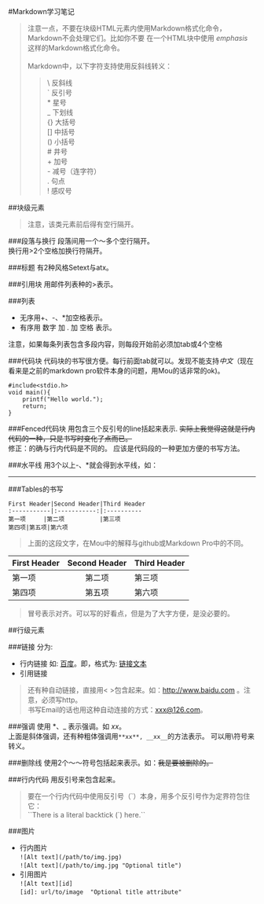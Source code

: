 #Markdown学习笔记


>注意一点，不要在块级HTML元素内使用Markdown格式化命令，Markdown不会处理它们。比如你不要
在一个HTML块中使用 *emphasis* 这样的Markdown格式化命令。  
><br>
>Markdown中，以下字符支持使用反斜线转义：  
>>\   反斜线  
`   反引号  
\*   星号  
_   下划线  
{}  大括号  
[]  中括号  
()  小括号  
\#   井号    
\+   加号    
\-   减号（连字符）  
\.   句点  
\!   感叹号

##块级元素
>注意，该类元素前后得有空行隔开。

###段落与换行
段落间用一个～多个空行隔开。  
换行用>2个空格加换行符隔开。


###标题
有2种风格Setext与atx。

###引用块
用邮件列表种的>表示。

###列表
+ 无序用+、-、*加空格表示。
+ 有序用 数字 加 . 加 空格 表示。
	
注意，如果每条列表包含多段内容，则每段开始前必须加tab或4个空格

###代码块
代码块的书写很方便。每行前面tab就可以。发现不能支持*中文*（现在看来是之前的markdown pro软件本身的问题，用Mou的话非常的ok)。

	#include<stdio.h>
	void main(){
		printf("Hello world.");
		return;
	}
	
###Fenced代码块
用包含三个反引号的line括起来表示. ~~实际上我觉得这就是行内代码的一种，只是书写时变化了点而已。~~  
修正：的确与行内代码是不同的。 应该是代码段的一种更加方便的书写方法。
	 
	
###水平线
用3个以上-、*就会得到水平线，如：

***

###Tables的书写

	First Header|Second Header|Third Header
	:-----------|:-----------:|:----------
	第一项		|第二项		  |第三项
	第四项|第五项|第六项

>上面的这段文字，在Mou中的解释与github或Markdown Pro中的不同。

First Header|Second Header|Third Header
:-----------|:-----------:|:----------
第一项		|第二项		  |第三项
第四项|第五项|第六项
	
>冒号表示对齐。可以写的好看点，但是为了大字方便，是没必要的。

##行级元素

###链接
分为:
* 行内链接 如:  [百度](http://www.baidu.com "我是title")。即，格式为: [链接文本](链接地址 "标题")
* 引用链接     

>还有种自动链接，直接用< >包含起来。如：<http://www.baidu.com> 。注意，必须写http。  
>书写Email的话也用这种自动连接的方式：<xxx@126.com>。

###强调
使用 *、_ 表示强调。如 _xx_。  
上面是斜体强调，还有种粗体强调用`**xx**, __xx__`的方法表示。
可以用\\符号来转义。

###删除线
使用2个～～符号包括起来表示。如：~~我是要被删除的。~~

###行内代码
用反引号来包含起来。
>要在一个行内代码中使用反引号（\`）本身，用多个反引号作为定界符包住它：  
>\`\`There is a literal backtick (\`) here.\`\`

###图片
* 行内图片   
`![Alt text](/path/to/img.jpg)`  
`![Alt text](/path/to/img.jpg "Optional title")`
* 引用图片   
`![Alt text][id]`   
`[id]: url/to/image  "Optional title attribute"`


